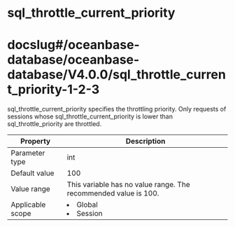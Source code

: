sql_throttle_current_priority
==================================================
# docslug#/oceanbase-database/oceanbase-database/V4.0.0/sql_throttle_current_priority-1-2-3
sql_throttle_current_priority specifies the throttling priority. Only requests of sessions whose sql_throttle_current_priority is lower than sql_throttle_priority are throttled.


| **Property** | **Description** |
|--------|------------------------------------------------------------------------------------------------------------|
| Parameter type | int |
| Default value | 100 |
| Value range | This variable has no value range. The recommended value is 100. |
| Applicable scope | <li> Global   <li> Session |



